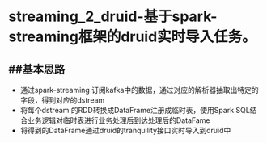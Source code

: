 # streaming_2_druid-基于spark-streaming框架的druid实时导入任务。


##基本思路
---
*  通过spark-streaming 订阅kafka中的数据，通过对应的解析器抽取出特定的字段，得到对应的dstream
*  将每个dstream 的RDD转换成DataFrame注册成临时表，使用Spark SQL结合业务逻辑对临时表进行业务处理后到达处理后的DataFame
*  将得到的DataFrame通过druid的tranquility接口实时导入到druid中

